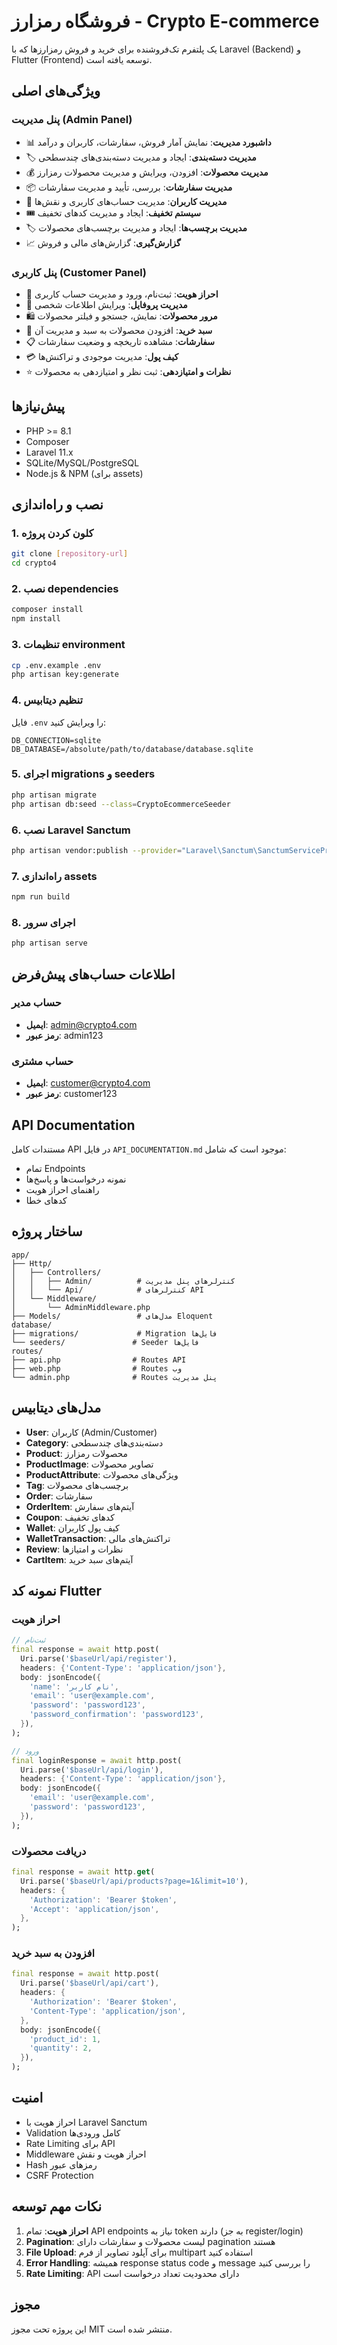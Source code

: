 # فروشگاه رمزارز - Crypto E-commerce

یک پلتفرم تک‌فروشنده برای خرید و فروش رمزارزها که با Laravel (Backend) و Flutter (Frontend) توسعه یافته است.

## ویژگی‌های اصلی

### پنل مدیریت (Admin Panel)
- 📊 **داشبورد مدیریت**: نمایش آمار فروش، سفارشات، کاربران و درآمد
- 🏷️ **مدیریت دسته‌بندی**: ایجاد و مدیریت دسته‌بندی‌های چندسطحی
- 💰 **مدیریت محصولات**: افزودن، ویرایش و مدیریت محصولات رمزارز
- 📦 **مدیریت سفارشات**: بررسی، تأیید و مدیریت سفارشات
- 👥 **مدیریت کاربران**: مدیریت حساب‌های کاربری و نقش‌ها
- 🎟️ **سیستم تخفیف**: ایجاد و مدیریت کدهای تخفیف
- 🏷️ **مدیریت برچسب‌ها**: ایجاد و مدیریت برچسب‌های محصولات
- 📈 **گزارش‌گیری**: گزارش‌های مالی و فروش

### پنل کاربری (Customer Panel)
- 🔐 **احراز هویت**: ثبت‌نام، ورود و مدیریت حساب کاربری
- 👤 **مدیریت پروفایل**: ویرایش اطلاعات شخصی
- 🛍️ **مرور محصولات**: نمایش، جستجو و فیلتر محصولات
- 🛒 **سبد خرید**: افزودن محصولات به سبد و مدیریت آن
- 📋 **سفارشات**: مشاهده تاریخچه و وضعیت سفارشات
- 💳 **کیف پول**: مدیریت موجودی و تراکنش‌ها
- ⭐ **نظرات و امتیازدهی**: ثبت نظر و امتیازدهی به محصولات

## پیش‌نیازها

- PHP >= 8.1
- Composer
- Laravel 11.x
- SQLite/MySQL/PostgreSQL
- Node.js & NPM (برای assets)

## نصب و راه‌اندازی

### 1. کلون کردن پروژه
```bash
git clone [repository-url]
cd crypto4
```

### 2. نصب dependencies
```bash
composer install
npm install
```

### 3. تنظیمات environment
```bash
cp .env.example .env
php artisan key:generate
```

### 4. تنظیم دیتابیس
فایل `.env` را ویرایش کنید:
```env
DB_CONNECTION=sqlite
DB_DATABASE=/absolute/path/to/database/database.sqlite
```

### 5. اجرای migrations و seeders
```bash
php artisan migrate
php artisan db:seed --class=CryptoEcommerceSeeder
```

### 6. نصب Laravel Sanctum
```bash
php artisan vendor:publish --provider="Laravel\Sanctum\SanctumServiceProvider"
```

### 7. راه‌اندازی assets
```bash
npm run build
```

### 8. اجرای سرور
```bash
php artisan serve
```

## اطلاعات حساب‌های پیش‌فرض

### حساب مدیر
- **ایمیل**: admin@crypto4.com
- **رمز عبور**: admin123

### حساب مشتری
- **ایمیل**: customer@crypto4.com
- **رمز عبور**: customer123

## API Documentation

مستندات کامل API در فایل `API_DOCUMENTATION.md` موجود است که شامل:
- تمام Endpoints
- نمونه درخواست‌ها و پاسخ‌ها
- راهنمای احراز هویت
- کدهای خطا

## ساختار پروژه

```
app/
├── Http/
│   ├── Controllers/
│   │   ├── Admin/          # کنترلرهای پنل مدیریت
│   │   └── Api/            # کنترلرهای API
│   └── Middleware/
│       └── AdminMiddleware.php
├── Models/                 # مدل‌های Eloquent
database/
├── migrations/             # Migration فایل‌ها
└── seeders/               # Seeder فایل‌ها
routes/
├── api.php                # Routes API
├── web.php                # Routes وب
└── admin.php              # Routes پنل مدیریت
```

## مدل‌های دیتابیس

- **User**: کاربران (Admin/Customer)
- **Category**: دسته‌بندی‌های چندسطحی
- **Product**: محصولات رمزارز
- **ProductImage**: تصاویر محصولات
- **ProductAttribute**: ویژگی‌های محصولات
- **Tag**: برچسب‌های محصولات
- **Order**: سفارشات
- **OrderItem**: آیتم‌های سفارش
- **Coupon**: کدهای تخفیف
- **Wallet**: کیف پول کاربران
- **WalletTransaction**: تراکنش‌های مالی
- **Review**: نظرات و امتیازها
- **CartItem**: آیتم‌های سبد خرید

## نمونه کد Flutter

### احراز هویت
```dart
// ثبت‌نام
final response = await http.post(
  Uri.parse('$baseUrl/api/register'),
  headers: {'Content-Type': 'application/json'},
  body: jsonEncode({
    'name': 'نام کاربر',
    'email': 'user@example.com',
    'password': 'password123',
    'password_confirmation': 'password123',
  }),
);

// ورود
final loginResponse = await http.post(
  Uri.parse('$baseUrl/api/login'),
  headers: {'Content-Type': 'application/json'},
  body: jsonEncode({
    'email': 'user@example.com',
    'password': 'password123',
  }),
);
```

### دریافت محصولات
```dart
final response = await http.get(
  Uri.parse('$baseUrl/api/products?page=1&limit=10'),
  headers: {
    'Authorization': 'Bearer $token',
    'Accept': 'application/json',
  },
);
```

### افزودن به سبد خرید
```dart
final response = await http.post(
  Uri.parse('$baseUrl/api/cart'),
  headers: {
    'Authorization': 'Bearer $token',
    'Content-Type': 'application/json',
  },
  body: jsonEncode({
    'product_id': 1,
    'quantity': 2,
  }),
);
```

## امنیت

- احراز هویت با Laravel Sanctum
- Validation کامل ورودی‌ها
- Rate Limiting برای API
- Middleware احراز هویت و نقش
- Hash رمزهای عبور
- CSRF Protection

## نکات مهم توسعه

1. **احراز هویت**: تمام API endpoints نیاز به token دارند (به جز register/login)
2. **Pagination**: لیست محصولات و سفارشات دارای pagination هستند
3. **File Upload**: برای آپلود تصاویر از فرم multipart استفاده کنید
4. **Error Handling**: همیشه response status code و message را بررسی کنید
5. **Rate Limiting**: API دارای محدودیت تعداد درخواست است

## مجوز

این پروژه تحت مجوز MIT منتشر شده است.
